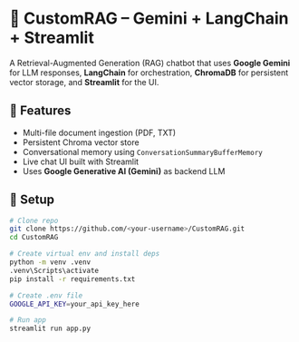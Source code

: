 # 💬 CustomRAG – Gemini + LangChain + Streamlit

A Retrieval-Augmented Generation (RAG) chatbot that uses **Google Gemini** for LLM responses, **LangChain** for orchestration, **ChromaDB** for persistent vector storage, and **Streamlit** for the UI.

## 🚀 Features
- Multi-file document ingestion (PDF, TXT)
- Persistent Chroma vector store
- Conversational memory using `ConversationSummaryBufferMemory`
- Live chat UI built with Streamlit
- Uses **Google Generative AI (Gemini)** as backend LLM

## 🧩 Setup

```bash
# Clone repo
git clone https://github.com/<your-username>/CustomRAG.git
cd CustomRAG

# Create virtual env and install deps
python -m venv .venv
.venv\Scripts\activate
pip install -r requirements.txt

# Create .env file
GOOGLE_API_KEY=your_api_key_here

# Run app
streamlit run app.py